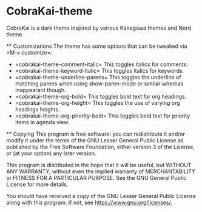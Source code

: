 # CobraKai-theme

CobraKai is a dark theme inspired by various Kanagawa themes and Nord theme.

** Customizations
The theme has some options that can be tweaked via =M-x customize=:
- =cobrakai-theme-comment-italic=
This toggles italics for comments.
- =cobrakai-theme-keyword-italic=
This toggles italics for keywords.
- =cobrakai-theme-underline-parens=
This toggles the underline of matching parens when using show-paren-mode or similar whereas inappearant though.
- =cobrakai-theme-org-bold=
This toggles bold text for org headings.
- =cobrakai-theme-org-height=
This toggles the use of varying org headings heights.
- =cobrakai-theme-org-priority-bold=
This toggles bold text for priority items in agenda view.

** Copying
This program is free software: you can redistribute it and/or modify
it under the terms of the GNU Lesser General Public License as
published by the Free Software Foundation, either version 3 of the
License, or (at your option) any later version.

This program is distributed in the hope that it will be useful, but
WITHOUT ANY WARRANTY; without even the implied warranty of
MERCHANTABILITY or FITNESS FOR A PARTICULAR PURPOSE. See the GNU
General Public License for more details.

You should have received a copy of the GNU Lesser General Public License
along with this program. If not, see <https://www.gnu.org/licenses/>.
